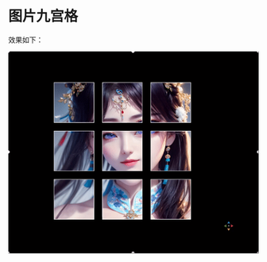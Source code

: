 # 图片九宫格
效果如下：

![preview](https://github.com/Fgba/web-demo/blob/main/html/PictureNineSquareGrid/preview.gif)
